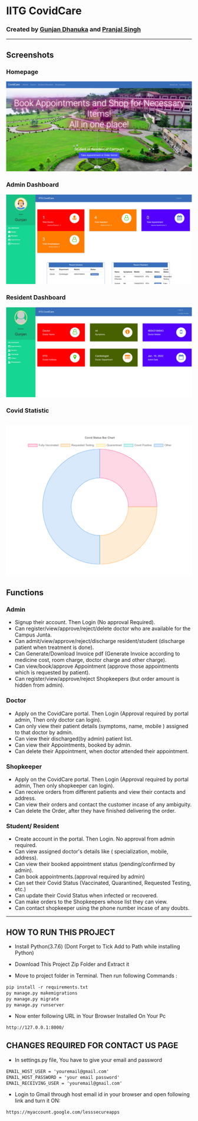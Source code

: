 
# IITG CovidCare
### Created by [Gunjan Dhanuka](https://github.com/GunjanDhanuka) and [Pranjal Singh](https://github.com/pranjal198)
---


## Screenshots
### Homepage
![homepage snap](static/screenshots/home_page.png)
### Admin Dashboard
![dashboard snap](static/screenshots/admin_dashboard.png)
### Resident Dashboard
![dashboard snap](static/screenshots/resident_dashboard.png)

### Covid Statistic
![pie chart](static/screenshots/graph.png)
---
## Functions
### Admin
- Signup their account. Then Login (No approval Required).
- Can register/view/approve/reject/delete doctor who are available for the Campus Junta.
- Can admit/view/approve/reject/discharge resident/student (discharge patient when treatment is done).
- Can Generate/Download Invoice pdf (Generate Invoice according to medicine cost, room charge, doctor charge and other charge).
- Can view/book/approve Appointment (approve those appointments which is requested by patient).
- Can register/view/approve/reject Shopkeepers (but order amount is hidden from admin).

### Doctor
- Apply on the CovidCare portal. Then Login (Approval required by portal admin, Then only doctor can login).
- Can only view their patient details (symptoms, name, mobile ) assigned to that doctor by admin.
- Can view their discharged(by admin) patient list.
- Can view their Appointments, booked by admin.
- Can delete their Appointment, when doctor attended their appointment.

### Shopkeeper
- Apply on the CovidCare portal. Then Login (Approval required by portal admin, Then only shopkeeper can login).
- Can receive orders from different patients and view their contacts and address.
- Can view their orders and contact the customer incase of any ambiguity.
- Can delete the Order, after they have finished delivering the order.

### Student/ Resident
- Create account in the portal. Then Login. No approval from admin required.
- Can view assigned doctor's details like ( specialization, mobile, address).
- Can view their booked appointment status (pending/confirmed by admin).
- Can book appointments.(approval required by admin)
- Can set their Covid Status (Vaccinated, Quarantined, Requested Testing, etc.)
- Can update their Covid Status when infected or recovered.
- Can make orders to the Shopkeepers whose list they can view.
- Can contact shopkeeper using the phone number incase of any doubts.
---

## HOW TO RUN THIS PROJECT
- Install Python(3.7.6) (Dont Forget to Tick Add to Path while installing Python)

- Download This Project Zip Folder and Extract it
- Move to project folder in Terminal. Then run following Commands :
```
pip install -r requirements.txt
py manage.py makemigrations
py manage.py migrate
py manage.py runserver
```
- Now enter following URL in Your Browser Installed On Your Pc
```
http://127.0.0.1:8000/
```

## CHANGES REQUIRED FOR CONTACT US PAGE
- In settings.py file, You have to give your email and password
```
EMAIL_HOST_USER = 'youremail@gmail.com'
EMAIL_HOST_PASSWORD = 'your email password'
EMAIL_RECEIVING_USER = 'youremail@gmail.com'
```
- Login to Gmail through host email id in your browser and open following link and turn it ON:
```
https://myaccount.google.com/lesssecureapps
```

